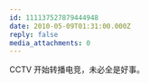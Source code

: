 ```yaml
---
id: 111137527879444948
date: 2010-05-09T01:31:00.000Z
reply: false
media_attachments: 0
---
```


CCTV 开始转播电竞，未必全是好事。 ​​​​

